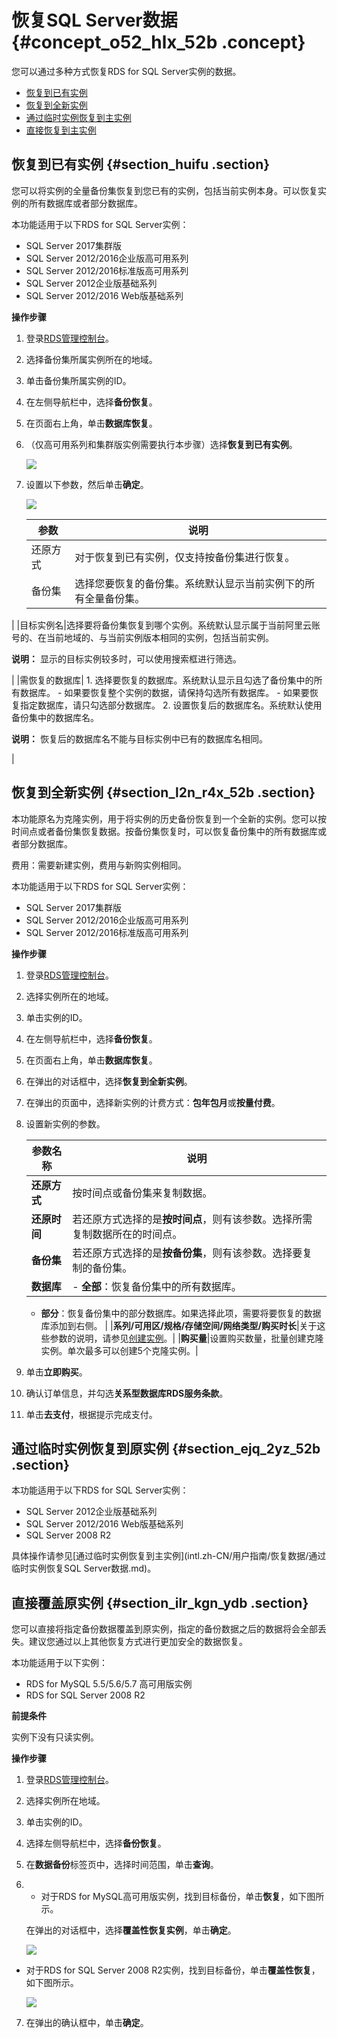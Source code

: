 # 恢复SQL Server数据 {#concept_o52_hlx_52b .concept}

您可以通过多种方式恢复RDS for SQL Server实例的数据。

-   [恢复到已有实例](#)
-   [恢复到全新实例](#)
-   [通过临时实例恢复到主实例](#)
-   [直接恢复到主实例](#)

## 恢复到已有实例 {#section_huifu .section}

您可以将实例的全量备份集恢复到您已有的实例，包括当前实例本身。可以恢复实例的所有数据库或者部分数据库。

本功能适用于以下RDS for SQL Server实例：

-   SQL Server 2017集群版
-   SQL Server 2012/2016企业版高可用系列
-   SQL Server 2012/2016标准版高可用系列
-   SQL Server 2012企业版基础系列
-   SQL Server 2012/2016 Web版基础系列

**操作步骤**

1.  登录[RDS管理控制台](https://rds.console.aliyun.com/)。
2.  选择备份集所属实例所在的地域。
3.  单击备份集所属实例的ID。
4.  在左侧导航栏中，选择**备份恢复**。
5.  在页面右上角，单击**数据库恢复**。
6.  （仅高可用系列和集群版实例需要执行本步骤）选择**恢复到已有实例**。

    ![](http://static-aliyun-doc.oss-cn-hangzhou.aliyuncs.com/assets/img/17685/154287791910029_zh-CN.png)

7.  设置以下参数，然后单击**确定**。

    ![](http://static-aliyun-doc.oss-cn-hangzhou.aliyuncs.com/assets/img/17685/154287791910031_zh-CN.png)

    |参数|说明|
    |--|--|
    |还原方式|对于恢复到已有实例，仅支持按备份集进行恢复。|
    |备份集|选择您要恢复的备份集。系统默认显示当前实例下的所有全量备份集。

|
    |目标实例名|选择要将备份集恢复到哪个实例。系统默认显示属于当前阿里云账号的、在当前地域的、与当前实例版本相同的实例，包括当前实例。

**说明：** 显示的目标实例较多时，可以使用搜索框进行筛选。

|
    |需恢复的数据库|     1.  选择要恢复的数据库。系统默认显示且勾选了备份集中的所有数据库。
        -   如果要恢复整个实例的数据，请保持勾选所有数据库。
        -   如果要恢复指定数据库，请只勾选部分数据库。
    2.  设置恢复后的数据库名。系统默认使用备份集中的数据库名。

**说明：** 恢复后的数据库名不能与目标实例中已有的数据库名相同。

 |


## 恢复到全新实例 {#section_l2n_r4x_52b .section}

本功能原名为克隆实例，用于将实例的历史备份恢复到一个全新的实例。您可以按时间点或者备份集恢复数据。按备份集恢复时，可以恢复备份集中的所有数据库或者部分数据库。

费用：需要新建实例，费用与新购实例相同。

本功能适用于以下RDS for SQL Server实例：

-   SQL Server 2017集群版
-   SQL Server 2012/2016企业版高可用系列
-   SQL Server 2012/2016标准版高可用系列

**操作步骤**

1.  登录[RDS管理控制台](https://rds.console.aliyun.com/)。
2.  选择实例所在的地域。
3.  单击实例的ID。
4.  在左侧导航栏中，选择**备份恢复**。
5.  在页面右上角，单击**数据库恢复**。
6.  在弹出的对话框中，选择**恢复到全新实例**。
7.  在弹出的页面中，选择新实例的计费方式：**包年包月**或**按量付费**。
8.  设置新实例的参数。

    |参数名称|说明|
    |----|--|
    |**还原方式**|按时间点或备份集来复制数据。|
    |**还原时间**|若还原方式选择的是**按时间点**，则有该参数。选择所需复制数据所在的时间点。|
    |**备份集**|若还原方式选择的是**按备份集**，则有该参数。选择要复制的备份集。|
    |**数据库**|     -   **全部**：恢复备份集中的所有数据库。
    -   **部分**：恢复备份集中的部分数据库。如果选择此项，需要将要恢复的数据库添加到右侧。
 |
    |**系列/可用区/规格/存储空间/网络类型/购买时长**|关于这些参数的说明，请参见[创建实例](../../../../intl.zh-CN/快速入门MySQL版/创建实例.md)。|
    |**购买量**|设置购买数量，批量创建克隆实例。单次最多可以创建5个克隆实例。|

9.  单击**立即购买**。
10. 确认订单信息，并勾选**关系型数据库RDS服务条款**。
11. 单击**去支付**，根据提示完成支付。

## 通过临时实例恢复到原实例 {#section_ejq_2yz_52b .section}

本功能适用于以下RDS for SQL Server实例：

-   SQL Server 2012企业版基础系列
-   SQL Server 2012/2016 Web版基础系列
-   SQL Server 2008 R2

具体操作请参见[通过临时实例恢复到主实例](intl.zh-CN/用户指南/恢复数据/通过临时实例恢复SQL Server数据.md)。

## 直接覆盖原实例 {#section_ilr_kgn_ydb .section}

您可以直接将指定备份数据覆盖到原实例，指定的备份数据之后的数据将会全部丢失。建议您通过以上其他恢复方式进行更加安全的数据恢复。

本功能适用于以下实例：

-   RDS for MySQL 5.5/5.6/5.7 高可用版实例
-   RDS for SQL Server 2008 R2

**前提条件**

实例下没有只读实例。

**操作步骤**

1.  登录[RDS管理控制台](https://rds.console.aliyun.com/)。
2.  选择实例所在地域。
3.  单击实例的ID。
4.  选择左侧导航栏中，选择**备份恢复**。
5.  在**数据备份**标签页中，选择时间范围，单击**查询**。
6.  -   对于RDS for MySQL高可用版实例，找到目标备份，单击**恢复**，如下图所示。

    在弹出的对话框中，选择**覆盖性恢复实例**，单击**确定**。

    ![](http://static-aliyun-doc.oss-cn-hangzhou.aliyuncs.com/assets/img/17685/154287791910040_zh-CN.png)

-   对于RDS for SQL Server 2008 R2实例，找到目标备份，单击**覆盖性恢复**，如下图所示。

    ![](http://static-aliyun-doc.oss-cn-hangzhou.aliyuncs.com/assets/img/17685/154287792010049_zh-CN.png)

7.  在弹出的确认框中，单击**确定**。

